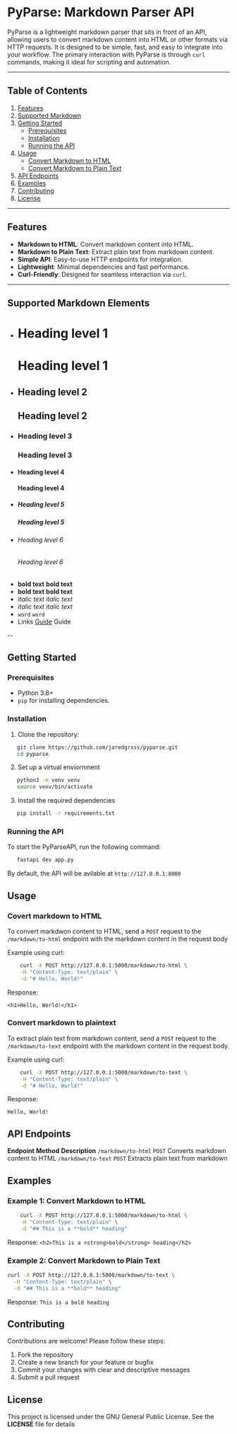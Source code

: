 # PyParse: Markdown Parser API

PyParse is a lightweight markdown parser that sits in front of an API, allowing users to convert markdown content into HTML or other formats via HTTP requests. It is designed to be simple, fast, and easy to integrate into your workflow. The primary interaction with PyParse is through `curl` commands, making it ideal for scripting and automation.

---

## Table of Contents

1. [Features](#features)
2. [Supported Markdown](#supported-markdown-elements)
3. [Getting Started](#getting-started)
   - [Prerequisites](#prerequisites)
   - [Installation](#installation)
   - [Running the API](#running-the-api)
4. [Usage](#usage)
   - [Convert Markdown to HTML](#convert-markdown-to-html)
   - [Convert Markdown to Plain Text](#convert-markdown-to-plain-text)
5. [API Endpoints](#api-endpoints)
6. [Examples](#examples)
7. [Contributing](#contributing)
8. [License](#license)

---

## Features

- **Markdown to HTML**: Convert markdown content into HTML.
- **Markdown to Plain Text**: Extract plain text from markdown content.
- **Simple API**: Easy-to-use HTTP endpoints for integration.
- **Lightweight**: Minimal dependencies and fast performance.
- **Curl-Friendly**: Designed for seamless interaction via `curl`.

---

## Supported Markdown Elements

- # Heading level 1                    <h1>Heading level 1</h1>   
- ## Heading level 2                   <h2>Heading level 2</h2>   
- ### Heading level 3                  <h3>Heading level 3</h3>   
- #### Heading level 4                 <h4>Heading level 4</h4>   
- ##### Heading level 5                <h5>Heading level 5</h5>   
- ###### Heading level 6               <h6>Heading level 6</h6>   
- __bold text__                        <strong>bold text</strong> 
- **bold text**                        <strong>bold text</strong> 
- _italic text_                        <em>italic text</em>       
- *italic text*                        <em>italic text</em>       
- `word`                               <code>word</code>      
- Links                                 [Guide](https://www.google.com) Guide     

-- 

## Getting Started

### Prerequisites

- Python 3.8+
- `pip` for installing dependencies.

### Installation

1. Clone the repository:
```bash
   git clone https://github.com/jaredgrxss/pyparse.git
   cd pyparse
```

2. Set up a virtual enviornment
```bash
   python3 -m venv venv
   source venv/bin/activate 
```

3. Install the required dependencies
```bash
   pip install -r requirements.txt
```

### Running the API 

To start the PyParseAPI, run the following command:
```bash 
   fastapi dev app.py
```

By default, the API will be avilable at `http://127.0.0.1:8000`

## Usage 

### Covert markdown to HTML 

To convert markdwon content to HTML, send a `POST` request to the `/markdown/to-html` endpoint with the markdown content in the request body

Example using curl:
```bash
    curl -X POST http://127.0.0.1:5000/markdown/to-html \
    -H "Content-Type: text/plain" \
    -d "# Hello, World!"
```

Response: 

`<h1>Hello, World!</h1>`

### Convert markdown to plaintext

To extract plain text from markdown content, send a `POST` request to the `/markdown/to-text` endpoint with the markdown content in the request body.

Example using curl:
```bash
    curl -X POST http://127.0.0.1:5000/markdown/to-text \
    -H "Content-Type: text/plain" \
    -d "# Hello, World!"
```
Response:

`Hello, World!`

## API Endpoints

**Endpoint**               **Method**                  **Description**
`/markdown/to-html`         `POST`                      Converts markdown content to HTML
`/markdown/to-text`         `POST`                      Extracts plain text from markdown


## Examples 

### Example 1: Convert Markdown to HTML 
```bash
    curl -X POST http://127.0.0.1:5000/markdown/to-html \
    -H "Content-Type: text/plain" \
    -d "## This is a **bold** heading"
```

Response:
`<h2>This is a <strong>bold</strong> heading</h2>`

### Example 2: Convert Markdown to Plain Text
```bash
curl -X POST http://127.0.0.1:5000/markdown/to-text \
  -H "Content-Type: text/plain" \
  -d "## This is a **bold** heading"
```

Response:
`This is a bold heading`

## Contributing 

Contributions are welcome! Please follow these steps:
1. Fork the repository
2. Create a new branch for your feature or bugfix 
3. Commit your changes with clear and descriptive messages
4. Submit a pull request 

## License
This project is licensed under the GNU General Public License. See the **LICENSE** file for details